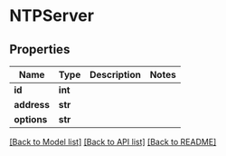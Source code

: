 # NTPServer


## Properties

Name | Type | Description | Notes
------------ | ------------- | ------------- | -------------
**id** | **int** |  | 
**address** | **str** |  | 
**options** | **str** |  | 

[[Back to Model list]](../#documentation-for-models) [[Back to API list]](../#documentation-for-api-endpoints) [[Back to README]](../)


